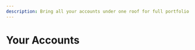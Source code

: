 ```yaml
---
description: Bring all your accounts under one roof for full portfolio visibility
---
```


# Your Accounts

